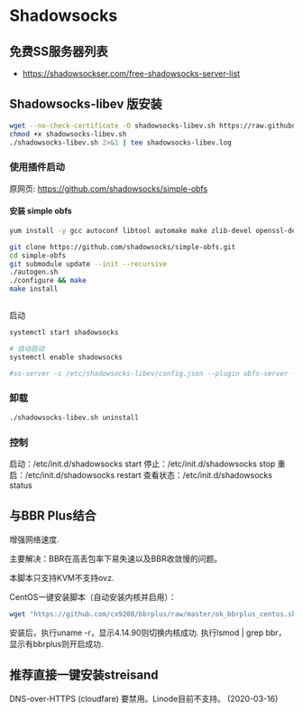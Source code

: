 # Shadowsocks

## 免费SS服务器列表

- https://shadowsockser.com/free-shadowsocks-server-list

## Shadowsocks-libev 版安装

```bash
wget --no-check-certificate -O shadowsocks-libev.sh https://raw.githubusercontent.com/teddysun/shadowsocks_install/master/shadowsocks-libev.sh
chmod +x shadowsocks-libev.sh
./shadowsocks-libev.sh 2>&1 | tee shadowsocks-libev.log
```

### 使用插件启动

原网页: https://github.com/shadowsocks/simple-obfs

#### 安装 simple obfs

```bash
yum install -y gcc autoconf libtool automake make zlib-devel openssl-devel asciidoc xmlto

git clone https://github.com/shadowsocks/simple-obfs.git
cd simple-obfs
git submodule update --init --recursive
./autogen.sh
./configure && make
make install
```

```conf

```

启动

```bash
systemctl start shadowsocks

# 自动启动
systemctl enable shadowsocks

#ss-server -c /etc/shadowsocks-libev/config.json --plugin obfs-server --plugin-opts "obfs=tls" &
```

### 卸载

```bash
./shadowsocks-libev.sh uninstall
```

### 控制

启动：/etc/init.d/shadowsocks start
停止：/etc/init.d/shadowsocks stop
重启：/etc/init.d/shadowsocks restart
查看状态：/etc/init.d/shadowsocks status

## 与BBR Plus结合

增强网络速度.

主要解决：BBR在高丢包率下易失速以及BBR收敛慢的问题。

本脚本只支持KVM不支持ovz.

CentOS一键安装脚本（自动安装内核并启用）：

```bash
wget "https://github.com/cx9208/bbrplus/raw/master/ok_bbrplus_centos.sh" && chmod +x ok_bbrplus_centos.sh && ./ok_bbrplus_centos.sh
```

安装后，执行uname -r，显示4.14.90则切换内核成功.
执行lsmod | grep bbr，显示有bbrplus则开启成功.

## 推荐直接一键安装streisand

DNS-over-HTTPS (cloudfare) 要禁用。Linode目前不支持。 (2020-03-16)